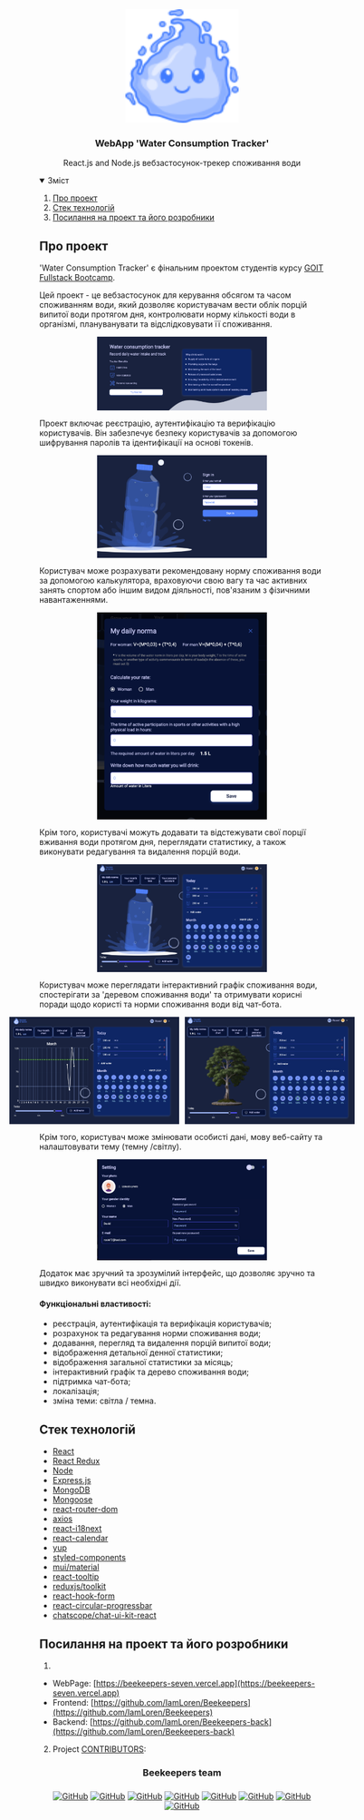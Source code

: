 <!-- PROJECT LOGO -->
<div align="center">
  <a href="https://beekeepers-seven.vercel.app">
    <img src="/assets/ReadmePhotos/Logo.svg" alt="Logo" width="200" height="200">
  </a>

  <h3 align="center">WebApp 'Water Consumption Tracker'</h3>

  <p align="center">
    React.js and Node.js вебзастосунок-трекер споживання води
</p>
</div>

<!-- TABLE OF CONTENTS -->
<details open="open">
  <summary>Зміст</summary>
  <ol>
    <li>
      <a href="#про-проект">Про проект</a>
   </li>
    <li>
       <a href="#стек-технологій">Стек технологій</a>
       </li>
   <li><a href="#посилання-на-проект-та-його-розробники">Посилання на проект та його розробники</a></li>
   </ol>
</details>

<!-- ABOUT THE PROJECT -->

## Про проект

'Water Consumption Tracker' є фінальним проектом студентів курсу
[GOIT](https://goit.global)
[Fullstack Bootcamp](https://goit.global/ua/courses/bootcamp/).

Цей проект - це вебзастосунок для керування обсягом та часом споживанням води,
який дозволяє користувачам вести облік порцій випитої води протягом дня,
контролювати норму кількості води в організмі, плануванувати та відслідковувати
її споживання.

<div style="display: flex; justify-content: center;">
<img src="/assets/ReadmePhotos/WaterTrackerReadme1.webp" width="300" alt="Screenshot of project"/>
</div>

Проект включає реєстрацію, аутентифікацію та верифікацію користувачів. Він
забезпечує безпеку користувачів за допомогою шифрування паролів та ідентифікації
на основі токенів.

<div style="display: flex; justify-content: center;">
<img src="/assets/ReadmePhotos/WaterTrackerReadme2.webp" width="300" alt="Screenshot of project"/>
</div>

Користувач може розрахувати рекомендовану норму споживання води за допомогою
калькулятора, враховуючи свою вагу та час активних занять спортом або іншим
видом діяльності, пов'язаним з фізичними навантаженнями.

<div style="display: flex; justify-content: center;">
<img src="/assets/ReadmePhotos/WaterTrackerReadme3.webp" width="300" alt="Screenshot of project"/>
</div>

Крім того, користувачі можуть додавати та відстежувати свої порції вживання води
протягом дня, переглядати статистику, а також виконувати редагування та
видалення порцій води.

<div style="display: flex; justify-content: center;">
<img src="/assets/ReadmePhotos/WaterTrackerReadme4.webp" width="300" alt="Screenshot of project"/>
</div>

Користувач може переглядати інтерактивний графік споживання води, спостерігати
за 'деревом споживання води' та отримувати корисні поради щодо користі та норми
споживання води від чат-бота.

<div style="display: flex; justify-content: center; gap: 10px;">
    <img src="/assets/ReadmePhotos/WaterTrackerReadme5.webp" width="300" alt="Screenshot of project"/>
    <img src="/assets/ReadmePhotos/WaterTrackerReadme6.webp" width="300" alt="Screenshot of project"/>
  </div>

Крім того, користувач може змінювати особисті дані, мову веб-сайту та
налаштовувати тему (темну /світлу).

<div style="display: flex; justify-content: center;">
<img src="/assets/ReadmePhotos/WaterTrackerReadme7.webp" width="300" alt="Screenshot of project"/>
</div>

Додаток має зручний та зрозумілий інтерфейс, що дозволяє зручно та швидко
виконувати всі необхідні дії.

#### Функціональні властивості:

- реєстрація, аутентифікація та верифікація користувачів;
- розрахунок та редагування норми споживання води;
- додавання, перегляд та видалення порцій випитої води;
- відображення детальної денної статистики;
- відображення загальної статистики за місяць;
- інтерактивний графік та дерево споживання води;
- підтримка чат-бота;
- локалізація;
- зміна теми: світла / темна.

## Стек технологій

- [React](https://react.dev)
- [React Redux](https://react-redux.js.org)
- [Node](https://nodejs.org)
- [Express.js](https://expressjs.com)
- [MongoDB](https://www.mongodb.com)
- [Mongoose](https://mongoosejs.com/)
- [react-router-dom](https://reactrouter.com)
- [axios](https://axios-http.com/)
- [react-i18next](https://react.i18next.com)
- [react-calendar](https://www.npmjs.com/package/react-calendar)
- [yup](https://www.npmjs.com/package/yup)
- [styled-components](https://styled-components.com)
- [mui/material](https://mui.com)
- [react-tooltip](https://react-tooltip.com)
- [reduxjs/toolkit](https://redux-toolkit.js.org)
- [react-hook-form](https://react-hook-form.com)
- [react-circular-progressbar](https://www.npmjs.com/package/react-circular-progressbar)
- [chatscope/chat-ui-kit-react](https://www.npmjs.com/package/@chatscope/chat-ui-kit-react)

<!--LINKS-->

## Посилання на проект та його розробники

1.

- WebPage:
  [https://beekeepers-seven.vercel.app](https://beekeepers-seven.vercel.app)
- Frontend:
  [https://github.com/IamLoren/Beekeepers](https://github.com/IamLoren/Beekeepers)
- Backend:
  [https://github.com/IamLoren/Beekeepers-back](https://github.com/IamLoren/Beekeepers-back)

2. Project
   [CONTRIBUTORS](https://github.com/IamLoren/Beekeepers/graphs/contributors):

### <h3 align="center">Beekeepers team<h3>

<span align="center">

<a align="center" href="https://github.com/IamLoren">![GitHub](https://img.shields.io/badge/-Iryna-05122A?style=flat&logo=github)</a>
<a align="center" href="https://github.com/Daryna8">![GitHub](https://img.shields.io/badge/-Daryna-05122A?style=flat&logo=github)</a>
<a align="center" href="https://github.com/VButenk0">![GitHub](https://img.shields.io/badge/-Vlad-05122A?style=flat&logo=github)</a>
<a align="center" href="https://github.com/MariiaZhk">![GitHub](https://img.shields.io/badge/-Mariia-05122A?style=flat&logo=github)</a>
<a align="center" href="https://github.com/Alyonka556">![GitHub](https://img.shields.io/badge/-Olena-05122A?style=flat&logo=github)</a>
<a align="center" href="https://github.com/Yeva-Kolesova">![GitHub](https://img.shields.io/badge/-Yeva-05122A?style=flat&logo=github)</a>
<a align="center" href="https://github.com/khrystyna-shekel">![GitHub](https://img.shields.io/badge/-Khrystyna-05122A?style=flat&logo=github)</a>
<a align="center" href="https://github.com/kkot04">![GitHub](https://img.shields.io/badge/-Kateryna-05122A?style=flat&logo=github)</a>

</span>
